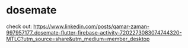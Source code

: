 # dosemate

check out: https://www.linkedin.com/posts/qamar-zaman-997957177_dosemate-flutter-firebase-activity-7202273083074744320-MTLC?utm_source=share&utm_medium=member_desktop
